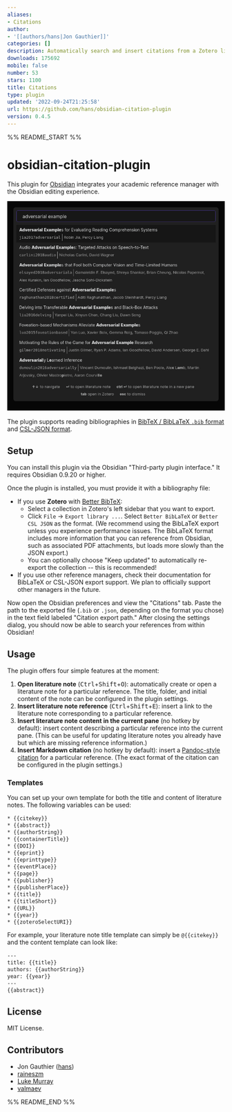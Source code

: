 ```yaml
---
aliases:
- Citations
author:
- '[[authors/hans|Jon Gauthier]]'
categories: []
description: Automatically search and insert citations from a Zotero library
downloads: 175692
mobile: false
number: 53
stars: 1100
title: Citations
type: plugin
updated: '2022-09-24T21:25:58'
url: https://github.com/hans/obsidian-citation-plugin
version: 0.4.5
---
```


%% README_START %%

# obsidian-citation-plugin

This plugin for [Obsidian](https://obsidian.md) integrates your academic reference manager with the Obsidian editing experience.

![](https://raw.githubusercontent.com/hans/obsidian-citation-plugin/HEAD/screenshot.png)

The plugin supports reading bibliographies in [BibTeX / BibLaTeX `.bib` format][4] and [CSL-JSON format][1].

## Setup

You can install this plugin via the Obsidian "Third-party plugin interface." It requires Obsidian 0.9.20 or higher.

Once the plugin is installed, you must provide it with a bibliography file:

- If you use **Zotero** with [Better BibTeX][2]:
  - Select a collection in Zotero's left sidebar that you want to export.
  - Click `File` -> `Export library ...`. Select `Better BibLaTeX` or `Better CSL JSON` as the format. (We recommend using the BibLaTeX export unless you experience performance issues. The BibLaTeX format includes more information that you can reference from Obsidian, such as associated PDF attachments, but loads more slowly than the JSON export.)
  - You can optionally choose "Keep updated" to automatically re-export the collection -- this is recommended!
- If you use other reference managers, check their documentation for BibLaTeX or CSL-JSON export support. We plan to officially support other managers in the future.

Now open the Obsidian preferences and view the "Citations" tab. Paste the path to the exported file (`.bib` or `.json`, depending on the format you chose) in the text field labeled "Citation export path." After closing the settings dialog, you should now be able to search your references from within Obsidian!

## Usage

The plugin offers four simple features at the moment:

1. **Open literature note** (<kbd>Ctrl</kbd>+<kbd>Shift</kbd>+<kbd>O</kbd>): automatically create or open a literature note for a particular reference. The title, folder, and initial content of the note can be configured in the plugin settings.
2. **Insert literature note reference** (<kbd>Ctrl</kbd>+<kbd>Shift</kbd>+<kbd>E</kbd>): insert a link to the literature note corresponding to a particular reference.
3. **Insert literature note content in the current pane** (no hotkey by default): insert content describing a particular reference into the current pane. (This can be useful for updating literature notes you already have but which are missing reference information.)
4. **Insert Markdown citation** (no hotkey by default): insert a [Pandoc-style citation][3] for a particular reference. (The exact format of the citation can be configured in the plugin settings.)

### Templates
You can set up your own template for both the title and content of literature notes. The following variables can be used:

```
* {{citekey}}
* {{abstract}}
* {{authorString}}
* {{containerTitle}}
* {{DOI}}
* {{eprint}}
* {{eprinttype}}
* {{eventPlace}}
* {{page}}
* {{publisher}}
* {{publisherPlace}}
* {{title}}
* {{titleShort}}
* {{URL}}
* {{year}}
* {{zoteroSelectURI}}
```
For example, your literature note title template can simply be `@{{citekey}}` and the content template can look like:
```
---
title: {{title}}
authors: {{authorString}}
year: {{year}}
---
{{abstract}}
```

## License

MIT License.

## Contributors

- Jon Gauthier ([hans](https://github.com/hans))
- [raineszm](https://github.com/raineszm)
- [Luke Murray](https://lukesmurray.com/)
- [valmaev](https://github.com/valmaev)

[1]: https://github.com/citation-style-language/schema#csl-json-schema
[2]: https://retorque.re/zotero-better-bibtex/
[3]: https://pandoc.org/MANUAL.html#extension-citations
[4]: http://www.bibtex.org/


%% README_END %%
